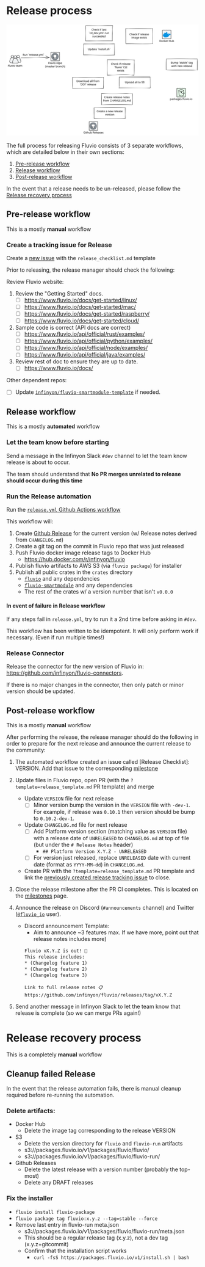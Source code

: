 # Release process

![](./dev-tools/process-diagrams/release-process.svg)

The full process for releasing Fluvio consists of 3 separate workflows, which are detailed below in their own sections:

1. [Pre-release workflow](#pre-release-workflow)
2. [Release workflow](#release-workflow)
3. [Post-release workflow](#post-release-workflow)

In the event that a release needs to be un-released, please follow the [Release recovery process](#release-recovery-process)

## Pre-release workflow

This is a mostly **manual** workflow

###  Create a tracking issue for Release

Create a [new issue](https://github.com/infinyon/fluvio/issues/new?template=release_checklist.md) with the `release_checklist.md` template

Prior to releasing, the release manager should check the following:

Review Fluvio website:
1. Review the "Getting Started" docs.
    - [ ] https://www.fluvio.io/docs/get-started/linux/
    - [ ] https://www.fluvio.io/docs/get-started/mac/
    - [ ] https://www.fluvio.io/docs/get-started/raspberry/
    - [ ] https://www.fluvio.io/docs/get-started/cloud/
2. Sample code is correct (API docs are correct) 
    - [ ] https://www.fluvio.io/api/official/rust/examples/
    - [ ] https://www.fluvio.io/api/official/python/examples/
    - [ ] https://www.fluvio.io/api/official/node/examples/
    - [ ] https://www.fluvio.io/api/official/java/examples/
3. Review rest of doc to ensure they are up to date.
    - [ ] https://www.fluvio.io/docs/

Other dependent repos:
- [ ] Update [`infinyon/fluvio-smartmodule-template`](https://github.com/infinyon/fluvio-smartmodule-template) if needed.

## Release workflow

This is a mostly **automated** workflow
### Let the team know before starting
Send a message in the Infinyon Slack `#dev` channel to let the team know release is about to occur.

The team should understand that **No PR merges unrelated to release should occur during this time**

### Run the Release automation

Run the [`release.yml` Github Actions workflow](https://github.com/infinyon/fluvio/actions/workflows/release.yml)

This workflow will:

1. Create [Github Release](https://github.com/infinyon/fluvio/releases) for the current version (w/ Release notes derived from `CHANGELOG.md`)
2. Create a git tag on the commit in Fluvio repo that was just released
3. Push Fluvio docker image release tags to Docker Hub
    - https://hub.docker.com/r/infinyon/fluvio
4. Publish fluvio artifacts to AWS S3 (via `fluvio package`) for installer
5. Publish all public crates in the `crates` directory
    - [`fluvio`](https://crates.io/crates/fluvio) and any dependencies
    - [`fluvio-smartmodule`](https://crates.io/crates/fluvio-smartmodule) and any dependencies
    - The rest of the crates w/ a version number that isn't `v0.0.0`

#### In event of failure in Release workflow
If any steps fail in `release.yml`, try to run it a 2nd time before asking in `#dev`.

This workflow has been written to be idempotent. It will only perform work if necessary. (Even if run multiple times!)

### Release Connector

Release the connector for the new version of Fluvio in: https://github.com/infinyon/fluvio-connectors.

If there is no major changes in the connector, then only patch or minor version should be updated.
## Post-release workflow

This is a mostly **manual** workflow 

After performing the release, the release manager should do the following in order
to prepare for the next release and announce the current release to the community:

1. The automated workflow created an issue called [Release Checklist]: VERSION. Add that issue to the corresponding [milestone](https://github.com/infinyon/fluvio/milestone)
2. Update files in Fluvio repo, open PR (with the `?template=release_template.md` PR template) and merge
    - Update `VERSION` file for next release
      - [ ] Minor version bump the version in the `VERSION` file with `-dev-1`.  For example, if release was `0.10.1` then version should be bump to `0.10.2-dev-1`.
    - Update `CHANGELOG.md` file for next release
      - [ ] Add Platform version section (matching value as `VERSION` file) with a release date of `UNRELEASED` to 
      `CHANGELOG.md` at top of file (but under the `# Release Notes` header)
        - ```## Platform Version X.Y.Z - UNRELEASED```
      - [ ] For version just released, replace `UNRELEASED` date with current date (format as `YYYY-MM-dd`) in `CHANGELOG.md`.
    - Create PR with the `?template=release_template.md` PR template and link the [previously created release tracking issue](#create-a-tracking-issue-for-release) to close.
3. Close the release milestone after the PR CI completes. This is located on the [milestones](https://github.com/infinyon/fluvio/milestones) page.

4. Announce the release on Discord (`#announcements` channel) and Twitter ([`@fluvio_io`](https://twitter.com/fluvio_io) user).

    - Discord announcement Template:
      - Aim to announce ~3 features max. If we have more, point out that release notes includes more)
      ```
      Fluvio vX.Y.Z is out! 🎉
      This release includes:
      * (Changelog feature 1)
      * (Changelog feature 2)
      * (Changelog feature 3)

      Link to full release notes 📋
      https://github.com/infinyon/fluvio/releases/tag/vX.Y.Z
      ```

3. Send another message in Infinyon Slack to let the team know that release is complete (so we can merge PRs again!)

# Release recovery process

This is a completely **manual** workflow

## Cleanup failed Release
In the event that the release automation fails, there is manual cleanup required before re-running the automation.

### Delete artifacts:
- Docker Hub
  - Delete the image tag corresponding to the release VERSION  
- S3
  - Delete the version directory for `fluvio` and `fluvio-run` artifacts
  - s3://packages.fluvio.io/v1/packages/fluvio/fluvio/<VERSION>
  - s3://packages.fluvio.io/v1/packages/fluvio/fluvio-run/<VERSION>
- Github Releases
  - Delete the latest release with a version number (probably the top-most)
  - Delete any DRAFT releases

### Fix the installer
- `fluvio install fluvio-package`
- `fluvio package tag fluvio:x.y.z --tag=stable --force`
- Remove last entry in fluvio-run meta.json
  - s3://packages.fluvio.io/v1/packages/fluvio/fluvio-run/meta.json 
  - This should be a regular release tag (x.y.z), not a dev tag (x.y.z+gitcommit)
  - Confirm that the installation script works
    - `curl -fsS https://packages.fluvio.io/v1/install.sh | bash`
